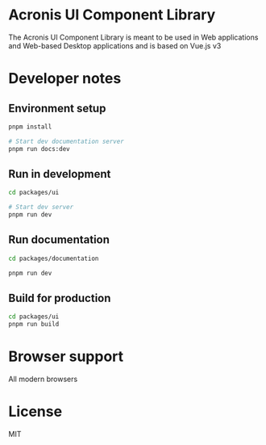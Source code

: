 # Acronis UI Component Library

The Acronis UI Component Library is meant to be used in Web applications and Web-based Desktop applications and is based on Vue.js v3

# Developer notes

## Environment setup

``` bash
pnpm install

# Start dev documentation server
pnpm run docs:dev
```

## Run in development

```bash
cd packages/ui

# Start dev server
pnpm run dev
```

## Run documentation

```bash
cd packages/documentation

pnpm run dev
```

## Build for production

```bash
cd packages/ui
pnpm run build
```

# Browser support
All modern browsers

# License
MIT
